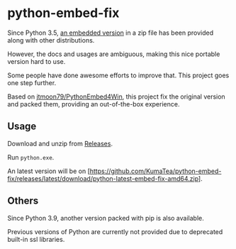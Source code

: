 # python-embed-fix

Since Python 3.5, [an embedded version](https://docs.python.org/3/using/windows.html#the-embeddable-package) in a zip file has been provided along with other distributions.

However, the docs and usages are ambiguous, making this nice portable version hard to use.

Some people have done awesome efforts to improve that. This project goes one step further.

Based on [jtmoon79/PythonEmbed4Win](https://github.com/jtmoon79/PythonEmbed4Win), this project fix the original version and packed them, providing an out-of-the-box experience.

## Usage

Download and unzip from [Releases](https://github.com/KumaTea/python-embed-fix/releases).

Run `python.exe`.

An latest version will be on [https://github.com/KumaTea/python-embed-fix/releases/latest/download/python-latest-embed-fix-amd64.zip].

## Others

Since Python 3.9, another version packed with pip is also available.

Previous versions of Python are currently not provided due to deprecated built-in ssl libraries.
